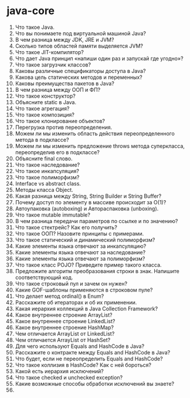 # java-core
1) Что такое Java.
2) Что вы понимаете под виртуальной машиной Java?
3) В чем разница между JDK, JRE и JVM?
4) Сколько типов областей памяти выделяется JVM?
5) Что такое JIT-компилятор?
6) Что дает Java принцип «напиши один раз и запускай где угодно»?
7) Что такое загрузчик классов?
8) Каковы различные спецификаторы доступа в Java?
9) Какова цель статических методов и переменных?
10) Каковы преимущества пакетов в Java?
11) В чем разница между ООП и ФП?
12) Что такое конструктор?
13) Объясните static в Java.
14) Что такое агрегация?
15) Что такое композиция?
16) Что такое клонирование объектов?
17) Перегрузка против переопределения.
18) Можем ли мы изменить область действия переопределенного метода в подклассе?
19) Можем ли мы изменить предложение throws метода суперкласса, переопределив его в подклассе?
20) Объясните final слово.
21) Что такое наследование?
22) Что такое инкапсуляция?
23) Что такое полиморфизм?
24) Interface vs abstract class.
25) Методы класса Object.
26) Какая разница между String, String Builder и String Buffer?
27) Почему доступ по элементу в массиве происходит за O(1)?
28) Автоупаковка (autoboxing) и Автораспаковка (unboxing).
29) Что такое mutable immutable?
30) В чем разница передачи параметров по ссылке и по значению?
31) Что такое стектрейс? Как его получить?
32) Что такое ООП? Назовите принципы с примерами.
33) Что такое статический и динамический полиморфизм?
34)  Какие элементы языка отвечают за инкапсуляцию?
35)  Какие элементы языка отвечают за наследование?
36)  Какие элементы языка отвечают за полиморфизм?
37)  Что такое класс POJO? Приведите пример такого класса.
38)  Предложите алгоритм преобразования строки в знак. Напишите соответствующий код.
39)  Что такое строковый пул и зачем он нужен?
40)  Какие GOF-шаблоны применяются в строковом пуле?
41)  Что делает метод ordinal() в Enum?
42)  Расскажите об итераторах и об их применении.
43)  Какая иерархия коллекций в Java Collection Framework?
44)  Какое внутреннее строение ArrayList?
45)  Какое внутреннее строение LinkedList?
46)  Какое внутреннее строение HashMap?
47)  Чем отличается ArrayList от LinkedList?
48)  Чем отличается ArrayList от HashSet?
49)  Для чего используют Equals and HashCode в Java?
50)  Расскажите о контракте между Equals and HashCode в Java?
51)  Что будет, если не переопределить Equals and HashCode?
52)  Что такое коллизия в HashCode? Как с ней бороться?
53)  Какой есть иерархия исключений?
54)  Что такое checked и unchecked exception?
55)  Какие возможные способы обработки исключений вы знаете?
56)  
